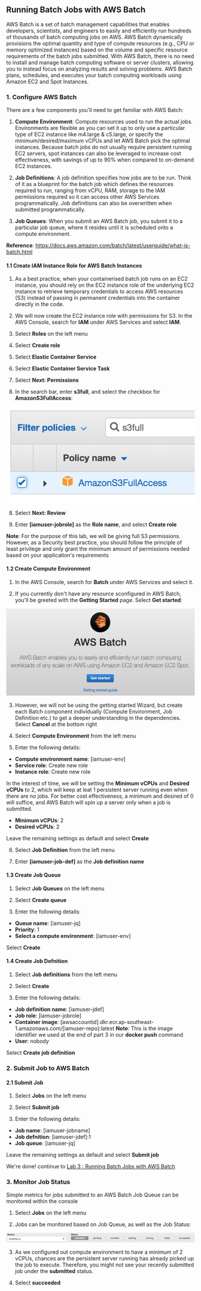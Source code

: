 ## Running Batch Jobs with AWS Batch

AWS Batch is a set of batch management capabilities that enables developers, scientists, and engineers to easily and efficiently run hundreds of thousands of batch computing jobs on AWS. AWS Batch dynamically provisions the optimal quantity and type of compute resources (e.g., CPU or memory optimized instances) based on the volume and specific resource requirements of the batch jobs submitted. With AWS Batch, there is no need to install and manage batch computing software or server clusters, allowing you to instead focus on analyzing results and solving problems. AWS Batch plans, schedules, and executes your batch computing workloads using Amazon EC2 and Spot Instances.

### 1. Configure AWS Batch

There are a few components you'll need to get familiar with AWS Batch:

1.  **Compute Environment**: Compute resources used to run the actual jobs. Environments are flexible as you can set it up to only use a particular type of EC2 instance like m4.large & c5.large, or specify the minimum/desired/maximum vCPUs and let AWS Batch pick the optimal instances. Because batch jobs do not usually require persistent running EC2 servers, spot instances can also be leveraged to increase cost effectiveness, with savings of up to 90% when compared to on-demand EC2 instances.

2.  **Job Definitions**: A job definition specifies how jobs are to be run. Think of it as a blueprint for the batch job which defines the resources required to run, ranging from vCPU, RAM, storage to the IAM permissions required so it can access other AWS Services programmatically. Job definitions can also be overwritten when submitted programmatically.

3.  **Job Queues**: When you submit an AWS Batch job, you submit it to a particular job queue, where it resides until it is scheduled onto a compute environment.

**Reference**: https://docs.aws.amazon.com/batch/latest/userguide/what-is-batch.html

#### 1.1 Create IAM Instance Role for AWS Batch Instances

1.  As a best practice, when your containerised batch job runs on an EC2 instance, you should rely on the EC2 instance role of the underlying EC2 instance to retrieve temporary credentials to access AWS resources (S3) instead of passing in permanent credentials into the container directly in the code.

2.  We will now create the EC2 instance role with permissions for S3. In the AWS Console, search for **IAM** under AWS Services and select **IAM**.

3.  Select **Roles** on the left menu

4.  Select **Create role**

5.  Select **Elastic Container Service**

6.  Select **Elastic Container Service Task**

7.  Select **Next: Permissions**

8.  In the search bar, enter **s3full**, and select the checkbox for **AmazonS3FullAccess**:

![AmazonS3FullAccess](./imgs/04/01.png)

8.  Select **Next: Review**

9.  Enter **[iamuser-jobrole]** as the **Role name**, and select **Create role**

**Note**: For the purpose of this lab, we will be giving full S3 permissions. However, as a Security best practice, you should follow the principle of least privilege and only grant the minimum amount of permissions needed based on your application's requirements

#### 1.2 Create Compute Environment

1.  In the AWS Console, search for **Batch** under AWS Services and select it.

2.  If you currently don't have any resource sconfigured in AWS Batch, you'll be greeted with the **Getting Started** page. Select **Get started**:

![Batch Get Started](./imgs/04/02.png)

3.  However, we will not be using the getting started Wizard, but create each Batch component individually (Compute Environment, Job Definition etc.) to get a deeper understanding in the dependencies. Select **Cancel** at the bottom right

4.  Select **Compute Environment** from the left menu

5.  Enter the following details:

- **Compute environment name**: [iamuser-env]
- **Service role**: Create new role
- **Instance role**: Create new role

In the interest of time, we will be setting the **Minimum vCPUs** and **Desired vCPUs** to 2, which will keep at leat 1 persistent server running even when there are no jobs. For better cost effectiveness, a minimum and desired of 0 will suffice, and AWS Batch will spin up a server only when a job is submitted.

- **Minimum vCPUs**: 2
- **Desired vCPUs**: 2

Leave the remaining settings as default and select **Create**

6.  Select **Job Definition** from the left menu

7.  Enter **[iamuser-job-def]** as the **Job definition name**

#### 1.3 Create Job Queue

1.  Select **Job Queues** on the left menu

2.  Select **Create queue**

3.  Enter the following details:

- **Queue name**: [iamuser-jq]
- **Priority**: 1
- **Select a compute environment**: [iamuser-env]

Select **Create**

#### 1.4 Create Job Defnition

1.  Select **Job definitions** from the left menu

2.  Select **Create**

3.  Enter the following details:

- **Job definition name**: [iamuser-jdef]
- **Job role**: [iamuser-jobrole]
- **Container image**: [awsaccountid].dkr.ecr.ap-southeast-1.amazonaws.com/[iamuser-repo]:latest
  **Note**: This is the image identifier we used at the end of part 3 in our **docker push** command
- **User**: nobody

Select **Create job definition**

### 2. Submit Job to AWS Batch

#### 2.1 Submit Job

1.  Select **Jobs** on the left menu

2.  Select **Submit job**

3.  Enter the following details:

- **Job name**: [iamuser-jobname]
- **Job defnition**: [iamuser-jdef]:1
- **Job queue**: [iamuser-jq]

Leave the remaining settings as default and select **Submit job**

We're done! continue to [Lab 3 : Running Batch Jobs with AWS Batch](./doc-module-03.md)

### 3. Monitor Job Status

Simple metrics for jobs submitted to an AWS Batch Job Queue can be monitored within the console

1.  Select **Jobs** on the left menu

2.  Jobs can be monitored based on Job Queue, as well as the Job Status:

![Monitor Jobs](./imgs/04/03.png)

3.  As we configured out compute environment to have a minimum of 2 vCPUs, chances are the persistent server running has already picked up the job to execute. Therefore, you might not see your recently submitted job under the **submitted** status.

4.  Select **succeeded**

